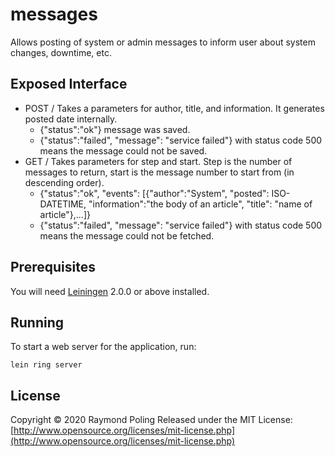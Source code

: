 # messages

Allows posting of system or admin messages to inform user about system changes,
downtime, etc.

## Exposed Interface

- POST /
  Takes a parameters for author, title, and information. It generates posted date
  internally.
  * {"status":"ok"} message was saved.
  * {"status":"failed",  "message": "service failed"} with status code 500 means
   the message could not be saved.
- GET /
  Takes parameters for step and start. Step is the number of messages to return,
  start is the message number to start from (in descending order).
  * {"status":"ok", "events": [{"author":"System", "posted": ISO-DATETIME,
    "information":"the body of an article", "title": "name of article"},...]}
  * {"status":"failed",  "message": "service failed"} with status code 500 means
   the message could not be fetched.

## Prerequisites

You will need [Leiningen][] 2.0.0 or above installed.

[leiningen]: https://github.com/technomancy/leiningen

## Running

To start a web server for the application, run:

    lein ring server

## License

Copyright © 2020 Raymond Poling
Released under the MIT License: [http://www.opensource.org/licenses/mit-license.php](http://www.opensource.org/licenses/mit-license.php)
